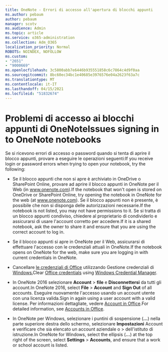 ```yaml
---
title: OneNote - Errori di accesso all'apertura di blocchi appunti
ms.author: pebaum
author: pebaum
manager: scotv
ms.audience: Admin
ms.topic: article
ms.service: o365-administration
ms.collection: Adm_O365
localization_priority: Normal
ROBOTS: NOINDEX, NOFOLLOW
ms.custom:
- "2651"
- "9000669"
ms.openlocfilehash: 3c5800abb7e6446b935551858c6c7864c4d9f0aa
ms.sourcegitcommit: 8bc60ec34bc1e40685e3976576e04a2623f63a7c
ms.translationtype: MT
ms.contentlocale: it-IT
ms.lasthandoff: 04/15/2021
ms.locfileid: "51832674"
---
```

# <a name="issues-signing-in-to-onenote-notebooks"></a><span data-ttu-id="6ce3e-102">Problemi di accesso ai blocchi appunti di OneNote</span><span class="sxs-lookup"><span data-stu-id="6ce3e-102">Issues signing in to OneNote notebooks</span></span>

<span data-ttu-id="6ce3e-103">Se si ricevono errori di accesso o password quando si tenta di aprire il blocco appunti, provare a eseguire le operazioni seguenti:</span><span class="sxs-lookup"><span data-stu-id="6ce3e-103">If you receive login or password errors when trying to open your notebook, try the following:</span></span>

- <span data-ttu-id="6ce3e-104">Se il blocco appunti che non si apre è archiviato in OneDrive o SharePoint Online, provare ad aprire il blocco appunti in OneNote per il Web (in www.onenote.com).</span><span class="sxs-lookup"><span data-stu-id="6ce3e-104">If the notebook that won't open is stored on OneDrive or SharePoint Online, try opening the notebook in OneNote for the web (at www.onenote.com).</span></span> <span data-ttu-id="6ce3e-105">Se il blocco appunti non è presente, è possibile che non si disponga delle autorizzazioni necessarie.</span><span class="sxs-lookup"><span data-stu-id="6ce3e-105">If the notebook is not listed, you may not have permissions to it.</span></span> <span data-ttu-id="6ce3e-106">Se si tratta di un blocco appunti condiviso, chiedere al proprietario di condividerlo e assicurarsi di usare l'account corretto per accedere.</span><span class="sxs-lookup"><span data-stu-id="6ce3e-106">If it is a shared notebook, ask the owner to share it and ensure that you are using the correct account to log in.</span></span>

- <span data-ttu-id="6ce3e-107">Se il blocco appunti si apre in OneNote per il Web, assicurarsi di effettuare l'accesso con le credenziali attuali in OneNote.</span><span class="sxs-lookup"><span data-stu-id="6ce3e-107">If the notebook opens on OneNote for the web, make sure you are logging in with current credentials in OneNote.</span></span> 

- <span data-ttu-id="6ce3e-108">Cancellare [le credenziali di Office](https://docs.microsoft.com/office/troubleshoot/error-messages/another-account-already-signed-in#step-3-clear-cached-credentials-on-the-computer) utilizzando Gestione credenziali di [Windows.](https://support.microsoft.com/help/4026814/windows-accessing-credential-manager)</span><span class="sxs-lookup"><span data-stu-id="6ce3e-108">Clear [Office credentials](https://docs.microsoft.com/office/troubleshoot/error-messages/another-account-already-signed-in#step-3-clear-cached-credentials-on-the-computer) using [Windows Credential Manager](https://support.microsoft.com/help/4026814/windows-accessing-credential-manager).</span></span>

- <span data-ttu-id="6ce3e-109">In OneNote 2016 selezionare **Account**  >  **file** e **Disconnettersi** da tutti gli account.</span><span class="sxs-lookup"><span data-stu-id="6ce3e-109">In OneNote 2016, select **File** > **Account** and **Sign Out** of all accounts.</span></span> <span data-ttu-id="6ce3e-110">Eseguire nuovamente l'accesso usando un account utente con una licenza valida.</span><span class="sxs-lookup"><span data-stu-id="6ce3e-110">Sign in again using a user account with a valid license.</span></span> <span data-ttu-id="6ce3e-111">Per informazioni dettagliate, vedere [Account in Office](https://support.office.com/article/accounts-in-office-628ea040-f265-49de-b986-be09c3ebf8a9).</span><span class="sxs-lookup"><span data-stu-id="6ce3e-111">For detailed information, see [Accounts in Office](https://support.office.com/article/accounts-in-office-628ea040-f265-49de-b986-be09c3ebf8a9).</span></span>

- <span data-ttu-id="6ce3e-112">In OneNote per Windows, selezionare i puntini di sospensione (**...**) nella parte superiore destra dello schermo, selezionare **Impostazioni** Account e verificare che sia elencato un account aziendale o  >  dell'istituto di istruzione.</span><span class="sxs-lookup"><span data-stu-id="6ce3e-112">In OneNote for Windows, select the ellipsis (**…**) at the top right of the screen, select **Settings** > **Accounts**, and ensure that a work or school account is listed.</span></span>